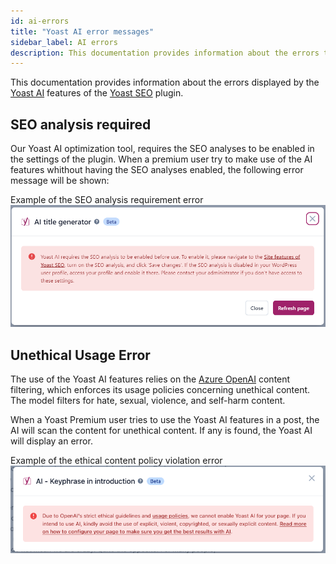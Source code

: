 ```yaml
---
id: ai-errors
title: "Yoast AI error messages"
sidebar_label: AI errors
description: This documentation provides information about the errors that the Yoast AI feature shows.
---
```


This documentation provides information about the errors displayed by the [Yoast AI](https://yoast.com/features/ai-generated-titles-and-meta-descriptions/#medium=software&source=yoast-seo&term=ai-feature-page&content=ai-modal) features of the [Yoast SEO](https://yoast.com/wordpress/plugins/seo/) plugin.

## SEO analysis required
Our Yoast AI optimization tool, requires the SEO analyses to be enabled in the settings of the plugin. When a premium user try to make use of the AI features whithout having the SEO analyses enabled, the following error message will be shown: 

Example of the SEO analysis requirement error
![Example of the SEO analysis requirement error](seo-analysis-required-error.png)

## Unethical Usage Error
The use of the Yoast AI features relies on the [Azure OpenAI](https://learn.microsoft.com/en-us/azure/ai-services/openai/concepts/content-filter?tabs=warning%2Cpython-new#text-content) content filtering, which enforces its usage policies concerning unethical content. The model filters for hate, sexual, violence, and self-harm content. 

When a Yoast Premium user tries to use the Yoast AI features in a post, the AI will scan the content for unethical content. If any is found, the Yoast AI will display an error.

Example of the ethical content policy violation error
![Example of the ethical content policy violation error](non-ethical-content-error.png)